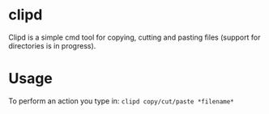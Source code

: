 # clipd

Clipd is a simple cmd tool for copying, cutting and pasting files (support for directories is in progress).

# Usage

To perform an action you type in: `clipd copy/cut/paste *filename*`